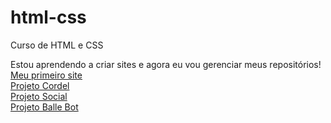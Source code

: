 # html-css
 Curso de HTML e CSS

 Estou aprendendo a criar sites e agora eu vou gerenciar meus repositórios!<br>
<a href="https://0odranoel.github.io/android.html/" target="_blank">Meu primeiro site</a><br>
<a href="https://0odranoel.github.io/Projeto-cordel/" target="_blank">Projeto Cordel</a><br>
<a href="https://0odranoel.github.io/Projeto-login/" target="_blank">Projeto Social</a><br>
<a href="https://0odranoel.github.io/Balle-bot/" target="_blank">Projeto Balle Bot</a>

